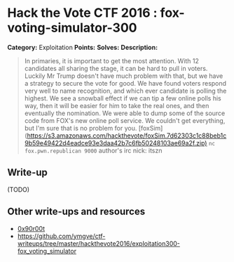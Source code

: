 # Hack the Vote CTF 2016 : fox-voting-simulator-300

**Category:** Exploitation
**Points:**
**Solves:**
**Description:**

> In primaries, it is important to get the most attention. With 12 candidates all sharing the stage, it can be hard to pull in voters. Luckily Mr Trump doesn't have much problem with that, but we have a strategy to secure the vote for good. We have found voters respond very well to name recognition, and which ever candidate is polling the highest. We see a snowball effect if we can tip a few online polls his way, then it will be easier for him to take the real ones, and then eventually the nomination.  We were able to dump some of the source code from FOX's new online poll service. We couldn't get everything, but I'm sure that is no problem for you.    [foxSim](<https://s3.amazonaws.com/hackthevote/foxSim.7d62303c1c88beb1c9b59e49422d4eadce93e3daa42b7c6fb50248103ae69a2f.zip)>    `nc fox.pwn.republican 9000`  author's irc nick: itszn


## Write-up

(TODO)

## Other write-ups and resources

* [0x90r00t](https://0x90r00t.com/2016/11/07/hack-the-vote-2016exploit-300-fox-voting-simulator-write-up/)
* https://github.com/ymgve/ctf-writeups/tree/master/hackthevote2016/exploitation300-fox_voting_simulator
